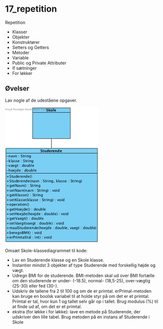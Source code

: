 # 17_repetition
Repetition
* Klasser
* Objekter
* Konstruktører
* Setters og Getters
* Metoder
* Variable
* Public og Private Attributer
* If sætninger
* For løkker

## Øvelser
Lav nogle af de udeståene opgaver.

![Klassediagram for skoleopgave](/Skole.png)

Omsæt Skole-klassediagrammet til kode:
* Lav en Studerende klasse og en Skole klasse.
* Instantier mindst 3 objekter af type Studerende med forskellig højde og vægt.
* Udregn BMI for de studerende. BMI-metoden skal ud over BMI fortælle om den studerende er under- (-18.5), normal- (18,5-25), over-vægtig (25-30) eller fed (30-).
* Udskriv de tallene fra 2 til 100 og om de er primtal. erPrimal-metoden kan bruge en boolsk variabel til at holde styr på om det er et primtal. Primtal er tal, hvor kun 1 og tallet selv går op i tallet. Brug modulus (%) til at finde ud af, om det er et primtal.
* ekstra (for løkke i for løkke): lave en metode på Studerende, der udskriver den lille tabel. Brug metoden på en instans af Studerende i Skole

